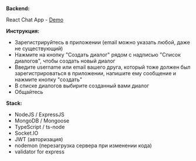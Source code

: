 **Backend:**

React Chat App - [Demo](https://whispering-dawn-05999.herokuapp.com/)

**Инструкция:**

* Зарегистрируйтесь в приложении (email можно указать любой, даже не существующий)
* Нажмите на кнопку "Создать диалог" рядом с надписью "Список диалогов", чтобы создать новый диалог
* Введите username или email вашего друга, который тоже должен был зарегистрироваться в приложении, напишите ему сообщение и нажмите кнопку "создать"
* В списке диалогов выбирите созданный вами диалог
* Общайтесь 

**Stack:**

* NodeJS / ExpressJS
* MongoDB / Mongoose
* TypeScript / ts-node
* Socket.IO
* JWT (авторизация)
* nodemon (перезагрузка сервера при изменении кода)
* validator for express